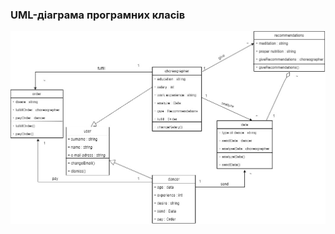 ### UML-діаграма програмних класів

![](https://github.com/oleksandrblazhko/ai203-veselkova/blob/laboratory-work-6/2-SoftwareDesign/2.5-UMLProgramClasses/2.5-UMLProgramClasses.jpg)
